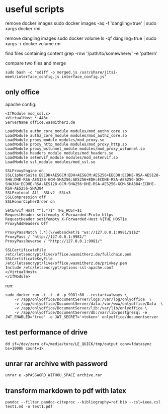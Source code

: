 # useful scripts

remove docker images
sudo docker images -aq -f 'dangling=true' | sudo  xargs docker rmi

remove dangling images
sudo docker volume ls -qf dangling=true | sudo  xargs -r docker volume rm

find files containing content
grep -rnw '/path/to/somewhere/' -e 'pattern'

compare two files and merge
```
sudo bash -c "sdiff -o merged.js /usr/share/jitsi-meet/interface_config.js interface_config.js"
```
## only office
apache config:
```
<IfModule mod_ssl.c>
<VirtualHost *:443>
ServerName office.wasmitherz.de

LoadModule authn_core_module modules/mod_authn_core.so
LoadModule authz_core_module modules/mod_authz_core.so
LoadModule proxy_module modules/mod_proxy.so
LoadModule proxy_http_module modules/mod_proxy_http.so
LoadModule proxy_wstunnel_module modules/mod_proxy_wstunnel.so
LoadModule headers_module modules/mod_headers.so
LoadModule setenvif_module modules/mod_setenvif.so
LoadModule ssl_module modules/mod_ssl.so

SSLProxyEngine on
SSLCipherSuite EECDH+AESGCM:EDH+AESGCM:AES256+EECDH:ECDHE-RSA-AES128-SHA:DHE-RSA-AES128-GCM-SHA256:AES256+EDH:ECDHE-RSA-AES256-GCM-SHA384:ECDHE-RSA-AES128-GCM-SHA256:DHE-RSA-AES256-GCM-SHA384:ECDHE-RSA-AES256-SHA384
SSLProtocol All -SSLv2 -SSLv3
SSLCompression off
SSLHonorCipherOrder on

SetEnvIf Host "^(.*)$" THE_HOST=$1
RequestHeader setifempty X-Forwarded-Proto https
RequestHeader setifempty X-Forwarded-Host %{THE_HOST}e
ProxyAddHeaders Off

ProxyPassMatch (.*)(\/websocket)$ "ws://127.0.0.1:9981/$1$2"
ProxyPass / "http://127.0.0.1:9981/"
ProxyPassReverse / "http://127.0.0.1:9981/"

SSLCertificateFile /etc/letsencrypt/live/office.wasmitherz.de/fullchain.pem
SSLCertificateKeyFile /etc/letsencrypt/live/office.wasmitherz.de/privkey.pem
Include /etc/letsencrypt/options-ssl-apache.conf
</VirtualHost>
</IfModule>
```

run:
```
sudo docker run -i -t -d -p 9981:80 --restart=always \
    -v /app/onlyoffice/DocumentServer/logs:/var/log/onlyoffice  \
    -v /app/onlyoffice/DocumentServer/data:/var/www/onlyoffice/Data  \
    -v /app/onlyoffice/DocumentServer/lib:/var/lib/onlyoffice \
    -v /app/onlyoffice/DocumentServer/db:/var/lib/postgresql -e JWT_ENABLED='true' -e JWT_SECRET='<token>' onlyoffice/documentserver
```

## test performance of drive
```
dd if=/dev/zero of=/media/ture/LE_QUICK/tmp/output conv=fdatasync bs=1000k count=1k
```

## unrar rar archive with password
```
unrar e -pPASSWORD_WITHOU_SPACE archive.rar
```

## transform markdown to pdf with latex
```
pandoc --filter pandoc-citeproc --bibliography=ref.bib --csl=ieee.csl test1.md -o test1.pdf
```
